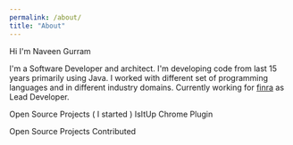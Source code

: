 ```yaml
---
permalink: /about/
title: "About"
---
```


Hi I'm Naveen Gurram

I'm a Software Developer and architect. I'm developing code from last 15 years primarily using Java. I worked with different set of programming languages and in different industry domains. Currently working for [finra](www.finra.org) as Lead Developer.

Open Source Projects ( I started )
IsItUp Chrome Plugin

Open Source Projects Contributed
